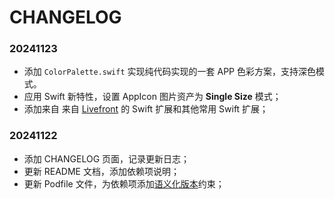 # CHANGELOG

### 20241123

* 添加 `ColorPalette.swift` 实现纯代码实现的一套 APP 色彩方案，支持深色模式。
* 应用 Swift 新特性，设置 AppIcon 图片资产为 **Single Size** 模式；
* 添加来自 来自 [Livefront](https://medium.com/livefront/10-swift-extensions-we-use-at-livefront-8b84de32f77b) 的 Swift 扩展和其他常用 Swift 扩展；

### 20241122

* 添加 CHANGELOG 页面，记录更新日志；
* 更新 README 文档，添加依赖项说明；
* 更新 Podfile 文件，为依赖项添加[语义化版本](https://semver.org/lang/zh-CN/)约束；